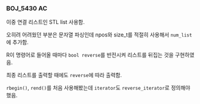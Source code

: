 ### BOJ_5430 AC

이중 연결 리스트인 STL list 사용함.

오히려 어려웠던 부분은 문자열 파싱인데 npos와 size_t를 적절히 사용해서 `num_list`에 추가함.

R이 명령어로 들어올 때마다 `bool reverse`를 반전시켜 리스트를 뒤집는 것을 구현하였음.

최종 리스트를 출력할 때에도 `reverse`에 따라 출력함.

`rbegin()`, `rend()`를 처음 사용해봤는데 `iterator`도 `reverse_iterator`로 정의해야했음.

